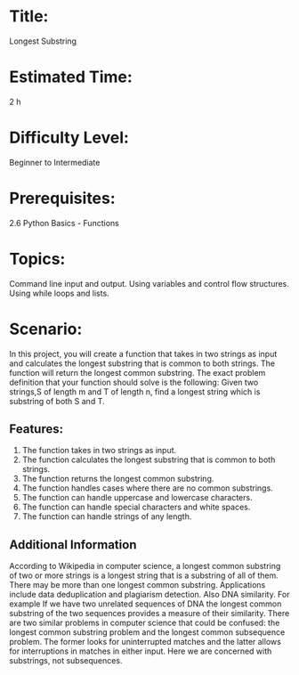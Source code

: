 # Title: 
Longest Substring
# Estimated Time:
2 h
# Difficulty Level:
Beginner to Intermediate
# Prerequisites:
2.6 Python Basics - Functions
# Topics:
Command line input and output. Using variables and control flow structures. Using while loops and lists. 
# Scenario:
In this project, you will create a function that takes in two strings as input and calculates the longest substring that is common to both strings. The function will return the longest common substring.
The exact problem definition that your function should solve is the following:
Given two strings,S of length m and T of length n, find a longest string which is substring of both S and T.
## Features:
1. The function takes in two strings as input.
2. The function calculates the longest substring that is common to both strings.
3. The function returns the longest common substring.
4. The function handles cases where there are no common substrings.
5. The function can handle uppercase and lowercase characters.
6. The function can handle special characters and white spaces.
7. The function can handle strings of any length.
## Additional Information
According to Wikipedia in computer science, a longest common substring of two or more strings is a longest string that is a substring of all of them. There may be more than one longest common substring. Applications include data deduplication and plagiarism detection. Also DNA similarity. For example If we have two unrelated sequences of DNA the longest common substring of the two sequences provides a measure of their similarity.
There are two similar problems in computer science that could be confused: the longest common substring problem and the longest common subsequence problem. The former looks for uninterrupted matches and the latter allows for interruptions in matches in either input. Here we are concerned with substrings, not subsequences. 

